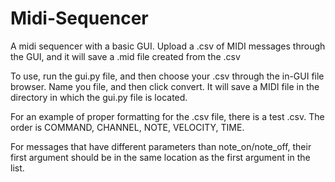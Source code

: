 # Midi-Sequencer
A midi sequencer with a basic GUI. Upload a .csv of MIDI messages through the GUI, and it will save a .mid file created from the .csv

To use, run the gui.py file, and then choose your .csv through the in-GUI file browser. Name you file, and then click convert. It will save a MIDI file
in the directory in which the gui.py file is located.

For an example of proper formatting for the .csv file, there is a test .csv. The order is COMMAND, CHANNEL, NOTE, VELOCITY, TIME. 

For messages that have different parameters than note_on/note_off, their first argument should be in the same location as the first argument in the list.